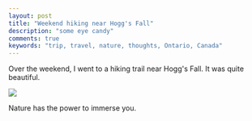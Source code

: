 ```yaml
---
layout: post
title: "Weekend hiking near Hogg's Fall"
description: "some eye candy"
comments: true
keywords: "trip, travel, nature, thoughts, Ontario, Canada"
---
```

Over the weekend, I went to a hiking trail near Hogg's Fall. It was quite beautiful.

![](http://pic.yupoo.com/ziweiwu/FKpfeuEn/pyNTU.jpg)

Nature has the power to immerse you.
